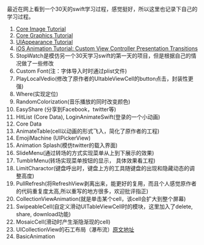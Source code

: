 最近在网上看到一个30天的swift学习过程，感觉挺好，所以这里也记录下自己的学习过程。

1. [Core Image Tutorial](https://www.raywenderlich.com/76285/beginning-core-image-swift)
2. [Core Graphics Tutorial](https://www.raywenderlich.com/90690/modern-core-graphics-with-swift-part-1)
3. [UIAppearance Tutorial](https://www.raywenderlich.com/108766/uiappearance-tutorial)
4. [iOS Animation Tutorial: Custom View Controller Presentation Transitions](https://www.raywenderlich.com/113845/ios-animation-tutorial-custom-view-controller-presentation-transitions)
5. StopWatch是模仿另一个30天学习swift的第一天的项目，但是根据自己的情况做了一些修改
6. Custom Font(注：字体导入时时通过plist文件)
7. PlayLocalVedio(修改了原作者的UItableViewCell的button点击，封装性更强)
8. Where(实现定位)
9. RandomColorization(音乐播放的同时改变颜色)
10. EasyShare (分享到Facebook，twitter等)
11. HitList (Core Data), LoginAnimateSwift(登录的一个小动画)
12. Core Data
13. AnimateTable(cell以动画的形式飞入，简化了原作者的工程)
14. EmojiMachine (UIPickerView)
15. Animation Splash(模仿twitter的载入界面)
16. SlideMenu(通过转场的方式实现菜单从上到下展示的效果)
17. TumblrMenu(转场实现菜单按钮的显示， 具体效果看工程)
18. LimitCharactor(键盘呼出时，键盘上方的工具随键盘的出现和隐藏动态的调整高度)
19. PullRefresh(将RefreshView剥离出来，能更好的复用，而且个人感觉原作者的代码重复度太高,所以重写的地方很多，欢迎批评指正)
20. CollectionViewAnimation(就是单击某个cell，该cell会扩大到整个屏幕)
21. SwipeableCell(自定义滑动UITableViewCell时的模块，这里加入了delete, share, download功能)
22. MosaicCell(滑动时产生渐隐渐现的cell)
23. UICollectionView的石工布局（瀑布流）[原文地址](https://www.raywenderlich.com/107439/uicollectionview-custom-layout-tutorial-pinterest)
24. BasicAnimation